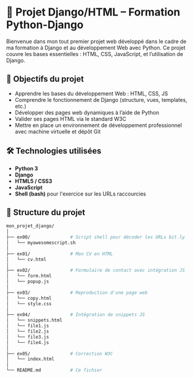 # 🐍 Projet Django/HTML – Formation Python-Django

Bienvenue dans mon tout premier projet web développé dans le cadre de ma formation à Django et au développement Web avec Python. Ce projet couvre les bases essentielles : HTML, CSS, JavaScript, et l’utilisation de Django.

## 🚀 Objectifs du projet

- Apprendre les bases du développement Web : HTML, CSS, JS
- Comprendre le fonctionnement de Django (structure, vues, templates, etc.)
- Développer des pages web dynamiques à l’aide de Python
- Valider ses pages HTML via le standard W3C
- Mettre en place un environnement de développement professionnel avec machine virtuelle et dépôt Git

## 🛠️ Technologies utilisées

- **Python 3**
- **Django**
- **HTML5 / CSS3**
- **JavaScript**
- **Shell (bash)** pour l'exercice sur les URLs raccourcies

## 📁 Structure du projet

```bash
mon_projet_django/
│
├── ex00/               # Script shell pour décoder les URLs bit.ly
│   └── myawesomescript.sh
│
├── ex01/               # Mon CV en HTML
│   └── cv.html
│
├── ex02/               # Formulaire de contact avec intégration JS
│   └── form.html
│   └── popup.js
│
├── ex03/               # Reproduction d'une page web
│   └── copy.html
│   └── style.css
│
├── ex04/               # Intégration de snippets JS
│   └── snippets.html
│   └── file1.js
│   └── file2.js
│   └── file3.js
│   └── file4.js
│
├── ex05/               # Correction W3C
│   └── index.html
│
└── README.md           # Ce fichier
